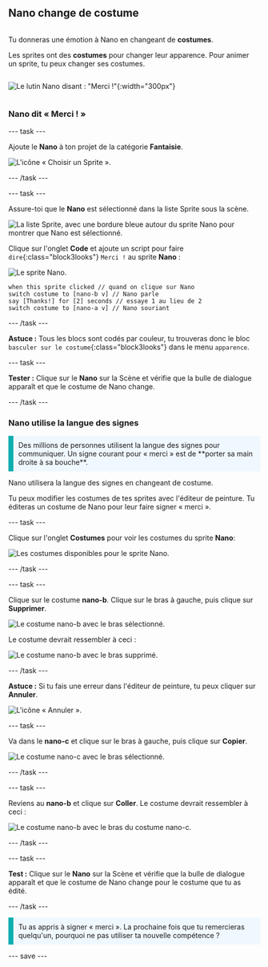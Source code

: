 ## Nano change de costume

<div style="display: flex; flex-wrap: wrap">
<div style="flex-basis: 200px; flex-grow: 1; margin-right: 15px;">

Tu donneras une émotion à Nano en changeant de **costumes**.

Les sprites ont des **costumes** pour changer leur apparence. Pour animer un sprite, tu peux changer ses costumes.

</div>
<div>

![Le lutin Nano disant : "Merci !"](images/nano-step-2.png){:width="300px"}

</div>
</div>

### Nano dit « Merci ! »

--- task ---

Ajoute le **Nano** à ton projet de la catégorie **Fantaisie**.

![L'icône « Choisir un Sprite ».](images/choose-sprite-menu.png)

--- /task ---

--- task ---

Assure-toi que le **Nano** est sélectionné dans la liste Sprite sous la scène.

![La liste Sprite, avec une bordure bleue autour du sprite Nano pour montrer que Nano est sélectionné.](images/nano-selected.png)


Clique sur l'onglet **Code** et ajoute un script pour faire `dire`{:class="block3looks"} `Merci !` au sprite **Nano** :

![Le sprite Nano.](images/nano-sprite.png)

```blocks3
when this sprite clicked // quand on clique sur Nano
switch costume to [nano-b v] // Nano parle
say [Thanks!] for [2] seconds // essaye 1 au lieu de 2
switch costume to [nano-a v] // Nano souriant
```
--- /task ---

**Astuce :** Tous les blocs sont codés par couleur, tu trouveras donc le bloc `basculer sur le costume`{:class="block3looks"} dans le menu `apparence`.

--- task ---

**Tester :** Clique sur le **Nano** sur la Scène et vérifie que la bulle de dialogue apparaît et que le costume de Nano change.

--- /task ---

### Nano utilise la langue des signes

<p style="border-left: solid; border-width:10px; border-color: #0faeb0; background-color: aliceblue; padding: 10px;">Des millions de personnes utilisent la langue des signes pour communiquer. Un signe courant pour « merci » est de **porter sa main droite à sa bouche**. 
</p>

Nano utilisera la langue des signes en changeant de costume.

Tu peux modifier les costumes de tes sprites avec l'éditeur de peinture. Tu éditeras un costume de Nano pour leur faire signer « merci ».

--- task ---

Clique sur l'onglet **Costumes** pour voir les costumes du sprite **Nano**:

![Les costumes disponibles pour le sprite Nano.](images/nano-costumes.png)

--- /task ---

--- task ---

Clique sur le costume **nano-b**. Clique sur le bras à gauche, puis clique sur **Supprimer**.

![Le costume nano-b avec le bras sélectionné.](images/nano-arm-selected.png)

Le costume devrait ressembler à ceci :

![Le costume nano-b avec le bras supprimé.](images/nano-arm-deleted.png)

--- /task ---

**Astuce :** Si tu fais une erreur dans l'éditeur de peinture, tu peux cliquer sur **Annuler**.

![L'icône « Annuler ».](images/nano-undo.png)

--- task ---

Va dans le **nano-c** et clique sur le bras à gauche, puis clique sur **Copier**.

![Le costume nano-c avec le bras sélectionné.](images/nano-c-arm-selected.png)

--- /task ---

--- task ---

Reviens au **nano-b** et clique sur **Coller**. Le costume devrait ressembler à ceci :

![Le costume nano-b avec le bras du costume nano-c.](images/nano-b-new-arm.png)

--- /task ---

--- task ---

**Test :** Clique sur le **Nano** sur la Scène et vérifie que la bulle de dialogue apparaît et que le costume de Nano change pour le costume que tu as édité.

--- /task ---

<p style="border-left: solid; border-width:10px; border-color: #0faeb0; background-color: aliceblue; padding: 10px;">Tu as appris à signer « merci ». La prochaine fois que tu remercieras quelqu'un, pourquoi ne pas utiliser ta nouvelle compétence ?
</p>

--- save ---
